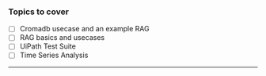 ### Topics to cover
- [ ]  Cromadb usecase and an example RAG
- [ ]  RAG basics and usecases 
- [ ]  UiPath Test Suite
- [ ]  Time Series Analysis
--------------------------------
